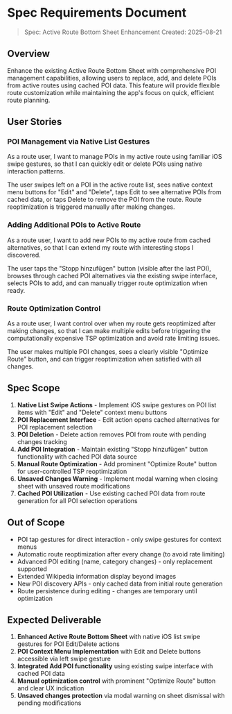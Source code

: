# Spec Requirements Document

> Spec: Active Route Bottom Sheet Enhancement
> Created: 2025-08-21

## Overview

Enhance the existing Active Route Bottom Sheet with comprehensive POI management capabilities, allowing users to replace, add, and delete POIs from active routes using cached POI data. This feature will provide flexible route customization while maintaining the app's focus on quick, efficient route planning.

## User Stories

### POI Management via Native List Gestures

As a route user, I want to manage POIs in my active route using familiar iOS swipe gestures, so that I can quickly edit or delete POIs using native interaction patterns.

The user swipes left on a POI in the active route list, sees native context menu buttons for "Edit" and "Delete", taps Edit to see alternative POIs from cached data, or taps Delete to remove the POI from the route. Route reoptimization is triggered manually after making changes.

### Adding Additional POIs to Active Route

As a route user, I want to add new POIs to my active route from cached alternatives, so that I can extend my route with interesting stops I discovered.

The user taps the "Stopp hinzufügen" button (visible after the last POI), browses through cached POI alternatives via the existing swipe interface, selects POIs to add, and can manually trigger route optimization when ready.

### Route Optimization Control

As a route user, I want control over when my route gets reoptimized after making changes, so that I can make multiple edits before triggering the computationally expensive TSP optimization and avoid rate limiting issues.

The user makes multiple POI changes, sees a clearly visible "Optimize Route" button, and can trigger reoptimization when satisfied with all changes.

## Spec Scope

1. **Native List Swipe Actions** - Implement iOS swipe gestures on POI list items with "Edit" and "Delete" context menu buttons
2. **POI Replacement Interface** - Edit action opens cached alternatives for POI replacement selection
3. **POI Deletion** - Delete action removes POI from route with pending changes tracking
4. **Add POI Integration** - Maintain existing "Stopp hinzufügen" button functionality with cached POI data source
5. **Manual Route Optimization** - Add prominent "Optimize Route" button for user-controlled TSP reoptimization
6. **Unsaved Changes Warning** - Implement modal warning when closing sheet with unsaved route modifications
7. **Cached POI Utilization** - Use existing cached POI data from route generation for all POI selection operations

## Out of Scope

- POI tap gestures for direct interaction - only swipe gestures for context menus
- Automatic route reoptimization after every change (to avoid rate limiting)
- Advanced POI editing (name, category changes) - only replacement supported
- Extended Wikipedia information display beyond images
- New POI discovery APIs - only cached data from initial route generation
- Route persistence during editing - changes are temporary until optimization

## Expected Deliverable

1. **Enhanced Active Route Bottom Sheet** with native iOS list swipe gestures for POI Edit/Delete actions
2. **POI Context Menu Implementation** with Edit and Delete buttons accessible via left swipe gesture
3. **Integrated Add POI functionality** using existing swipe interface with cached POI data
4. **Manual optimization control** with prominent "Optimize Route" button and clear UX indication
5. **Unsaved changes protection** via modal warning on sheet dismissal with pending modifications
